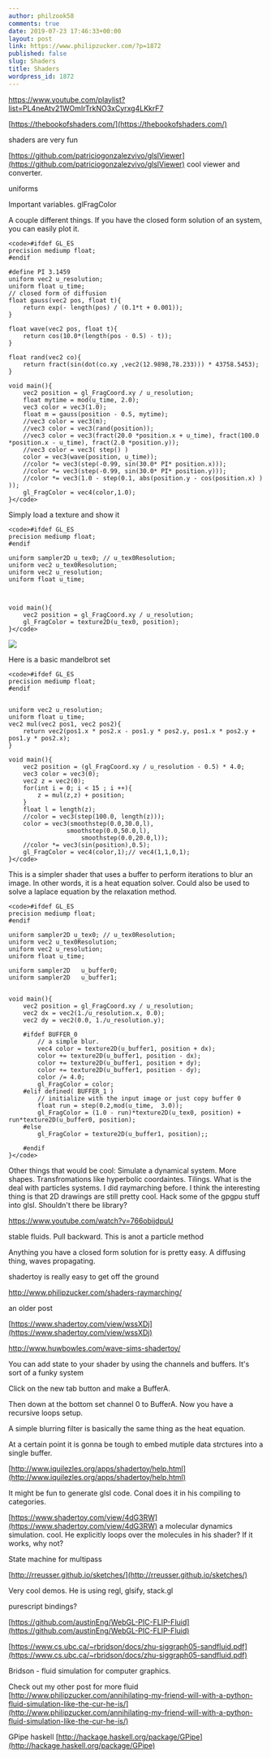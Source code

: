 ```yaml
---
author: philzook58
comments: true
date: 2019-07-23 17:46:33+00:00
layout: post
link: https://www.philipzucker.com/?p=1872
published: false
slug: Shaders
title: Shaders
wordpress_id: 1872
---
```


https://www.youtube.com/playlist?list=PL4neAtv21WOmIrTrkNO3xCyrxg4LKkrF7

[https://thebookofshaders.com/](https://thebookofshaders.com/)

shaders are very fun

[https://github.com/patriciogonzalezvivo/glslViewer](https://github.com/patriciogonzalezvivo/glslViewer) cool viewer and converter.

uniforms

Important variables. glFragColor

A couple different things. If you have the closed form solution of an system, you can easily plot it.

    
    <code>#ifdef GL_ES
    precision mediump float;
    #endif
    
    #define PI 3.1459
    uniform vec2 u_resolution;
    uniform float u_time;
    // closed form of diffusion
    float gauss(vec2 pos, float t){
        return exp(- length(pos) / (0.1*t + 0.001));
    }
    
    float wave(vec2 pos, float t){
        return cos(10.0*(length(pos - 0.5) - t));
    }
    
    float rand(vec2 co){
        return fract(sin(dot(co.xy ,vec2(12.9898,78.233))) * 43758.5453);
    }
    
    void main(){
        vec2 position = gl_FragCoord.xy / u_resolution;
        float mytime = mod(u_time, 2.0);
        vec3 color = vec3(1.0);
        float m = gauss(position - 0.5, mytime);
        //vec3 color = vec3(m);
        //vec3 color = vec3(rand(position));
        //vec3 color = vec3(fract(20.0 *position.x + u_time), fract(100.0 *position.x - u_time), fract(2.0 *position.y));
        //vec3 color = vec3( step() )
        color = vec3(wave(position, u_time));
        //color *= vec3(step(-0.99, sin(30.0* PI* position.x)));
        //color *= vec3(step(-0.99, sin(30.0* PI* position.y)));
        //color *= vec3(1.0 - step(0.1, abs(position.y - cos(position.x) ) ));
        gl_FragColor = vec4(color,1.0);
    }</code>

Simply load a texture and show it

    
    <code>#ifdef GL_ES
    precision mediump float;
    #endif
    
    uniform sampler2D u_tex0; // u_tex0Resolution;
    uniform vec2 u_tex0Resolution;
    uniform vec2 u_resolution;
    uniform float u_time;
    
    
    
    void main(){
        vec2 position = gl_FragCoord.xy / u_resolution;
        gl_FragColor = texture2D(u_tex0, position);
    }</code>

![](http://philzucker2.nfshost.com/wp-content/uploads/2019/07/mandel2.png)

Here is a basic mandelbrot set

    
    <code>#ifdef GL_ES
    precision mediump float;
    #endif
    
    
    uniform vec2 u_resolution;
    uniform float u_time;
    vec2 mul(vec2 pos1, vec2 pos2){
        return vec2(pos1.x * pos2.x - pos1.y * pos2.y, pos1.x * pos2.y + pos1.y * pos2.x);
    }
    
    void main(){
        vec2 position = (gl_FragCoord.xy / u_resolution - 0.5) * 4.0;
        vec3 color = vec3(0);
        vec2 z = vec2(0);
        for(int i = 0; i < 15 ; i ++){
            z = mul(z,z) + position;
        }
        float l = length(z);
        //color = vec3(step(100.0, length(z)));
        color = vec3(smoothstep(0.0,30.0,l), 
                    smoothstep(0.0,50.0,l), 
                        smoothstep(0.0,20.0,l));
        //color *= vec3(sin(position),0.5);
        gl_FragColor = vec4(color,1);// vec4(1,1,0,1);
    }</code>

This is a simpler shader that uses a buffer to perform iterations to blur an image. In other words, it is a heat equation solver. Could also be used to solve a laplace equation by the relaxation method.

    
    <code>#ifdef GL_ES
    precision mediump float;
    #endif
    
    uniform sampler2D u_tex0; // u_tex0Resolution;
    uniform vec2 u_tex0Resolution;
    uniform vec2 u_resolution;
    uniform float u_time;
    
    uniform sampler2D   u_buffer0;
    uniform sampler2D   u_buffer1;
    
    
    void main(){
        vec2 position = gl_FragCoord.xy / u_resolution;
        vec2 dx = vec2(1./u_resolution.x, 0.0);
        vec2 dy = vec2(0.0, 1./u_resolution.y);
    
        #ifdef BUFFER_0
            // a simple blur.
            vec4 color = texture2D(u_buffer1, position + dx);
            color += texture2D(u_buffer1, position - dx);
            color += texture2D(u_buffer1, position + dy);
            color += texture2D(u_buffer1, position - dy);
            color /= 4.0;
            gl_FragColor = color;
        #elif defined( BUFFER_1 )
            // initialize with the input image or just copy buffer 0
            float run = step(0.2,mod(u_time,  3.0));
            gl_FragColor = (1.0 - run)*texture2D(u_tex0, position) + run*texture2D(u_buffer0, position);
        #else
            gl_FragColor = texture2D(u_buffer1, position);;
    
        #endif 
    }</code>

Other things that would be cool: Simulate a dynamical system. More shapes. Transfromations like hyperbolic coordaintes. Tilings. What is the deal with particles systems. I did raymarching before. I think the interesting thing is that 2D drawings are still pretty cool. Hack some of the gpgpu stuff into glsl. Shouldn't there be library?

https://www.youtube.com/watch?v=766obijdpuU

stable fluids. Pull backward. This is anot a particle method

Anything you have a closed form solution for is pretty easy. A diffusing thing, waves propagating. 

shadertoy is really easy to get off the ground

http://www.philipzucker.com/shaders-raymarching/

an older post

[https://www.shadertoy.com/view/wssXDj](https://www.shadertoy.com/view/wssXDj)

http://www.huwbowles.com/wave-sims-shadertoy/

You can add state to your shader by using the channels and buffers. It's sort of a funky system

Click on the new tab button and make a BufferA.

Then down at the bottom set channel 0 to BufferA. Now you have a recursive loops setup.

A simple blurring filter is basically the same thing as the heat equation.

At a certain point it is gonna be tough to embed mutiple data strctures into a single buffer.

[http://www.iquilezles.org/apps/shadertoy/help.html](http://www.iquilezles.org/apps/shadertoy/help.html)

It might be fun to generate glsl code. Conal does it in his compiling to categories.

[https://www.shadertoy.com/view/4dG3RW](https://www.shadertoy.com/view/4dG3RW) a molecular dynamics simulation. cool. He explicitly loops over the molecules in his shader? If it works, why not?

State machine for multipass

[http://rreusser.github.io/sketches/](http://rreusser.github.io/sketches/)

Very cool demos. He is using regl, glsify, stack.gl

purescript bindings?

[https://github.com/austinEng/WebGL-PIC-FLIP-Fluid](https://github.com/austinEng/WebGL-PIC-FLIP-Fluid)

[https://www.cs.ubc.ca/~rbridson/docs/zhu-siggraph05-sandfluid.pdf](https://www.cs.ubc.ca/~rbridson/docs/zhu-siggraph05-sandfluid.pdf)

Bridson - fluid simulation for computer graphics.

Check out my other post for more fluid [http://www.philipzucker.com/annihilating-my-friend-will-with-a-python-fluid-simulation-like-the-cur-he-is/](http://www.philipzucker.com/annihilating-my-friend-will-with-a-python-fluid-simulation-like-the-cur-he-is/)

GPipe haskell [http://hackage.haskell.org/package/GPipe](http://hackage.haskell.org/package/GPipe)

